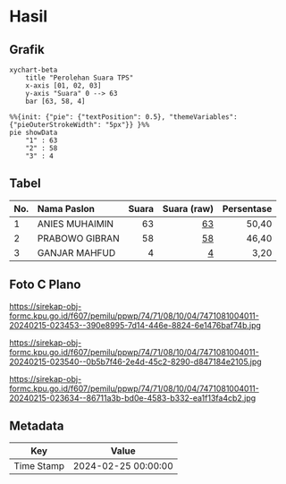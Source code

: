 # Hasil

## Grafik

```mermaid
xychart-beta
    title "Perolehan Suara TPS"
    x-axis [01, 02, 03]
    y-axis "Suara" 0 --> 63
    bar [63, 58, 4]
```

```mermaid
%%{init: {"pie": {"textPosition": 0.5}, "themeVariables": {"pieOuterStrokeWidth": "5px"}} }%%
pie showData
    "1" : 63
    "2" : 58
    "3" : 4
```

## Tabel

| No. | Nama Paslon    | Suara | Suara (raw) | Persentase |
|:--- |:-------------- | -----:| -----------:| ----------:|
| 1   | ANIES MUHAIMIN | 63    | [63][p-1]   | 50,40      |
| 2   | PRABOWO GIBRAN | 58    | [58][p-2]   | 46,40      |
| 3   | GANJAR MAHFUD  | 4     | [4][p-3]    | 3,20       |


[p-1]: https://github.com/gigit-pemilu/pemilu-2024-74-sulawesi-tenggara/blob/main/pilpres/hitung-suara/sub/74-sulawesi-tenggara/sub/71-kota-kendari/sub/08-kadia/sub/1004-wowawanggu/sub/011-tps/sub/paslon-1.txt
[p-2]: https://github.com/gigit-pemilu/pemilu-2024-74-sulawesi-tenggara/blob/main/pilpres/hitung-suara/sub/74-sulawesi-tenggara/sub/71-kota-kendari/sub/08-kadia/sub/1004-wowawanggu/sub/011-tps/sub/paslon-2.txt
[p-3]: https://github.com/gigit-pemilu/pemilu-2024-74-sulawesi-tenggara/blob/main/pilpres/hitung-suara/sub/74-sulawesi-tenggara/sub/71-kota-kendari/sub/08-kadia/sub/1004-wowawanggu/sub/011-tps/sub/paslon-3.txt

## Foto C Plano

https://sirekap-obj-formc.kpu.go.id/f607/pemilu/ppwp/74/71/08/10/04/7471081004011-20240215-023453--390e8995-7d14-446e-8824-6e1476baf74b.jpg

https://sirekap-obj-formc.kpu.go.id/f607/pemilu/ppwp/74/71/08/10/04/7471081004011-20240215-023540--0b5b7f46-2e4d-45c2-8290-d847184e2105.jpg

https://sirekap-obj-formc.kpu.go.id/f607/pemilu/ppwp/74/71/08/10/04/7471081004011-20240215-023634--86711a3b-bd0e-4583-b332-ea1f13fa4cb2.jpg


## Metadata

| Key        | Value               |
| ---------- | ------------------- |
| Time Stamp | 2024-02-25 00:00:00 |



